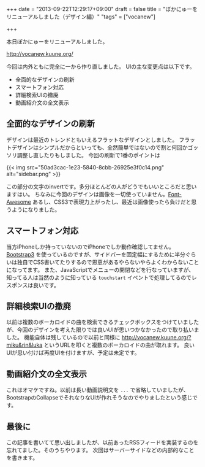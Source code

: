 +++
date = "2013-09-22T12:29:17+09:00"
draft = false
title = "ぼかにゅーをリニューアルしました（デザイン編）"
"tags" = ["vocanew"]

+++

本日ぼかにゅーをリニューアルしました。

http://vocanew.kuune.org/

今回は内外ともに完全に一から作り直しました。
UIの主な変更点は以下です。

* 全面的なデザインの刷新
* スマートフォン対応
* 詳細検索UIの撤廃
* 動画紹介文の全文表示


## 全面的なデザインの刷新

デザインは最近のトレンドともいえるフラットなデザインとしました。
フラットデザインはシンプルだからといっても、全然簡単ではないので割と何回かゴッソリ調整し直したりもしました。
今回の刷新で1番のポイントは

{{< img src="50ad3cac-1e23-5840-8cbb-26925e3f0c14.png" alt="sidebar.png" >}}

この部分の文字のinvertです。多分ほとんどの人がどうでもいいところだと思いますはい。
ちなみに今回のデザインは画像を一切使っていません。[Font-Awesome](http://fortawesome.github.io/Font-Awesome/) あるし、CSS3で表現力上がったし、最近は画像使ったら負けだと思うようになりました。


## スマートフォン対応

当方iPhoneしか持っていないのでiPhoneでしか動作確認してません。
[Bootstrap3](http://getbootstrap.com/) を使っているのですが、サイドバーを固定幅にするために半分ぐらいは独自でCSS書いてたりするので恩恵があるやらないやらよくわからないことになってます。
また、JavaScriptでメニューの開閉などを行なっていますが、知ってる人は当然のように知っている `touchstart` イベントで処理してるのでレスポンスは良いです。


## 詳細検索UIの撤廃

以前は複数のボーカロイドの曲を検索できるチェックボックスをつけていましたが、今回のデザインを考えた限りでは良いUIが思いつかなかったので取り払いました。
機能自体は残しているので以前と同様に http://vocanew.kuune.org/?miku&rin&luka というURLを叩くと複数のボーカロイドの曲が取れます。
良いUIが思い付けば再度UIを付けますが、予定は未定です。


## 動画紹介文の全文表示

これはオマケですね。以前は長い動画説明文を `...` で省略していましたが、BootstrapのCollapseでそれなりなUIが作れそうなのでやりましたという感じです。


## 最後に

この記事を書いてて思い出しましたが、以前あったRSSフィードを実装するのを忘れてました。そのうちやります。
次回はサーバーサイドなどの内部的なことを書きます。
